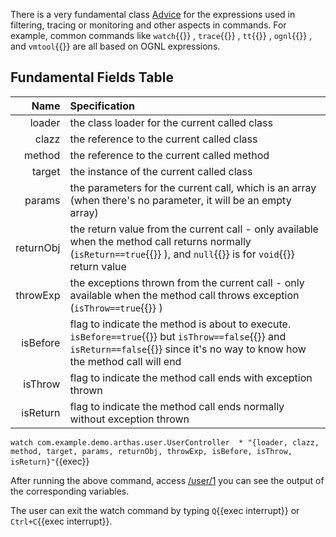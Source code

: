 There is a very fundamental class [Advice](https://arthas.aliyun.com/doc/advice-class.html) for the expressions used in filtering, tracing or monitoring and other aspects in commands.
For example, common commands like `watch`{{}} , `trace`{{}} , `tt`{{}} , `ognl`{{}} , and `vmtool`{{}} are all based on OGNL expressions.

## Fundamental Fields Table

|      Name | Specification                                                                                                                                                                   |
| --------: | :------------------------------------------------------------------------------------------------------------------------------------------------------------------------------ |
|    loader | the class loader for the current called class                                                                                                                                   |
|     clazz | the reference to the current called class                                                                                                                                       |
|    method | the reference to the current called method                                                                                                                                      |
|    target | the instance of the current called class                                                                                                                                        |
|    params | the parameters for the current call, which is an array (when there's no parameter, it will be an empty array)                                                                   |
| returnObj | the return value from the current call - only available when the method call returns normally (`isReturn==true`{{}} ), and `null`{{}} is for `void`{{}} return value            |
|  throwExp | the exceptions thrown from the current call - only available when the method call throws exception (`isThrow==true`{{}} )                                                       |
|  isBefore | flag to indicate the method is about to execute. `isBefore==true`{{}} but `isThrow==false`{{}} and `isReturn==false`{{}} since it's no way to know how the method call will end |
|   isThrow | flag to indicate the method call ends with exception thrown                                                                                                                     |
|  isReturn | flag to indicate the method call ends normally without exception thrown                                                                                                         |

`watch com.example.demo.arthas.user.UserController  * "{loader, clazz, method, target, params, returnObj, throwExp, isBefore, isThrow, isReturn}"`{{exec}}

After running the above command, access [/user/1]({{TRAFFIC_HOST1_80}}/user/1) you can see the output of the corresponding variables.

The user can exit the watch command by typing `Q`{{exec interrupt}} or `Ctrl+C`{{exec interrupt}}.
